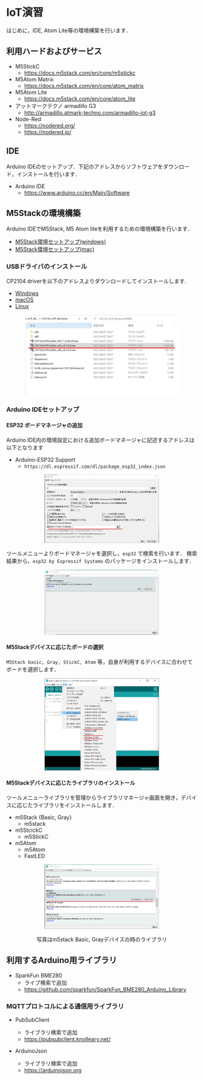 # IoT演習

はじめに，IDE, Atom Lite等の環境構築を行います．


## 利用ハードおよびサービス

- M5StickC
  - https://docs.m5stack.com/en/core/m5stickc
- M5Atom Matrix
  - https://docs.m5stack.com/en/core/atom_matrix
- M5Atom Lite
  - https://docs.m5stack.com/en/core/atom_lite
- アットマークテクノ armadillo G3
    - http://armadillo.atmark-techno.com/armadillo-iot-g3
- Node-Red
  - https://nodered.org/
  - https://nodered.jp/


## IDE

Arduino IDEのセットアップ．下記のアドレスからソフトウェアをダウンロード，インストールを行います．

- Arduino IDE
  - https://www.arduino.cc/en/Main/Software


## M5Stackの環境構築

Arduino IDEでM5Stack, M5 Atom liteを利用するための環境構築を行います．

- [M5Stack環境セットアップ(windows)](https://docs.m5stack.com/#/en/quick_start/m5core/m5stack_core_get_started_Arduino_Windows?id=step1-download-arduino-esp32-support)
- [M5Stack環境セットアップ(mac)](https://docs.m5stack.com/#/en/quick_start/m5core/m5stack_core_get_started_Arduino_MacOS)


### USBドライバのインストール

CP2104 driverを以下のアドレスよりダウンロードしてインストールします.

- [Windows](https://m5stack.oss-cn-shenzhen.aliyuncs.com/resource/drivers/CP210x_VCP_Windows.zip)
- [macOS](https://m5stack.oss-cn-shenzhen.aliyuncs.com/resource/drivers/CP210x_VCP_MacOS.zip)
- [Linux](https://m5stack.oss-cn-shenzhen.aliyuncs.com/resource/drivers/CP210x_VCP_Linux.zip)


<center>
    <img src="./images/cp210.png" width="80%">
</center>



### Arduino IDEセットアップ

#### ESP32 ボードマネージャの追加

Arduino IDE内の環境設定における追加ボードマネージャに記述するアドレスは以下となります

- Arduino-ESP32 Support
  - `https://dl.espressif.com/dl/package_esp32_index.json`

<center>
    <img src="./images/boardm_url.png" width="60%">
</center>

ツールメニューよりボードマネージャを選択し，`esp32` で検索を行います．
検索結果から，`esp32 by Espressif Systems` のパッケージをインストールします．

<center>
    <img src="./images/esp32borad.png" width="60%">
</center>


#### M5Stackデバイスに応じたボードの選択

`M5Stack basic, Gray, StickC, Atom` 等，自身が利用するデバイスに合わせてボードを選択します．

<center>
    <img src="./images/selectboard.png" width="60%">
</center>


#### M5Stackデバイスに応じたライブラリのインストール

ツールメニューライブラリを管理からライブラリマネージャ画面を開き，デバイスに応じたライブラリをインストールします．

- m5Stack {Basic, Gray}
  - m5stack
- m5StcickC
  - m5StickC
- m5Atom
  - m5Atom
  - FastLED


<center>
  <img src="./images/m5stackcore.png" width="60%">

写真はm5stack Basic, Grayデバイスの時のライブラリ
</center>



## 利用するArduino用ライブラリ

- SparkFun BME280
    - ライブ検索で追加
    - https://github.com/sparkfun/SparkFun_BME280_Arduino_Library



### MQTTプロトコルによる通信用ライブラリ


- PubSubClient
    - ライブラリ検索で追加
    - https://pubsubclient.knolleary.net/

- ArduinoJson
    - ライブラリ検索で追加
    - https://arduinojson.org


